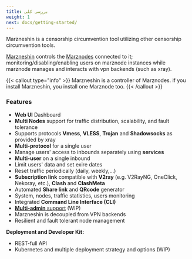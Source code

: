 ```yaml
---
title: بررسی کلی
weight: 1
next: docs/getting-started/
---
```


Marzneshin is a censorship circumvention tool utilizing other censorship circumvention tools.

[Marzneshin](https://https://docs.marzneshin.org/docs/overview/marzneshin) controls the [Marznodes](https://https://docs.marzneshin.org/docs/overview/marznnode) 
connected to it; monitoring/disabling/enabling users on marznode instances while
marznode manages and interacts with vpn backends (such as xray).

{{< callout type="info" >}}
Marzneshin is a controller of Marznodes. if you install Marzneshin, you install one Marznode too.
{{< /callout >}}
### Features

- **Web UI** Dashboard
- **Multi Nodes** support for traffic distribution, scalability, and fault tolerance
- Supports protocols **Vmess**, **VLESS**, **Trojan** and **Shadowsocks** as provided by xray
- **Multi-protocol** for a single user
- Manage users' access to inbounds separately using **services**
- **Multi-user** on a single inbound
- Limit users' data and set exire dates
- Reset traffic periodically (daily, weekly,...)
- **Subscription link** compatible with **V2ray** (e.g. V2RayNG, OneClick, Nekoray, etc.), **Clash** and **ClashMeta**
- Automated **Share link** and **QRcode** generator
- System, nodes, traffic statistics, users monitoring
- Integrated **Command Line Interface (CLI)**
- [**Multi-admin** support](https://github.com/marzneshin/marzneshin/issues/73) (WIP)
- Marzneshin is decoupled from VPN backends
- Resilient and fault tolerant node management

**Deployment and Developer Kit:**

- REST-full API
- Kubernetes and multiple deployment strategy and options (WIP)